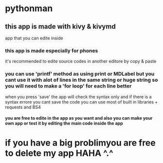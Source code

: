 # pythonman
## this app is made with kivy & kivymd
app that you can edite inside 
### this app is made especially for phones
it's recommended to edite source codes in another editore by copy & paste
### you can use 'printf' method as using print or MDLabel but you cant use it with alot of lines in the same string or huge string so you will need to make a 'for loop' for each line better

when you press 'save' the app will check the syntax only and if there is a syntax errore you cant save the code
you can use most of built in libraries + requests and BS4
#### you are free to edite in the app as you want and also you can make your own app or test it by editing the main code inside the app
# if you have a big problimyou are free to delete my app HAHA ^.^

